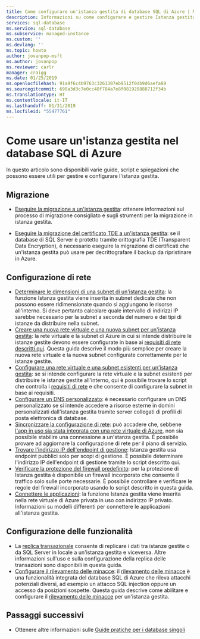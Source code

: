 ```yaml
---
title: Come configurare un'istanza gestita di database SQL di Azure | Microsoft Docs
description: Informazioni su come configurare e gestire Istanza gestita di database SQL di Azure.
services: sql-database
ms.service: sql-database
ms.subservice: managed-instance
ms.custom: ''
ms.devlang: ''
ms.topic: howto
author: jovanpop-msft
ms.author: jovanpop
ms.reviewer: carlr
manager: craigg
ms.date: 01/25/2019
ms.openlocfilehash: 91a9f6c4b9763c3261307eb9512f0db9d6aefa89
ms.sourcegitcommit: 698a3d3c7e0cc48f784a7e8f081928888712f34b
ms.translationtype: HT
ms.contentlocale: it-IT
ms.lasthandoff: 01/31/2019
ms.locfileid: "55477761"
---
```

# <a name="how-to-use-a-managed-instance-in-azure-sql-database"></a>Come usare un'istanza gestita nel database SQL di Azure

In questo articolo sono disponibili varie guide, script e spiegazioni che possono essere utili per gestire e configurare l'istanza gestita.

## <a name="migration"></a>Migrazione

- [Eseguire la migrazione a un'istanza gestita](sql-database-managed-instance-migrate.md): ottenere informazioni sul processo di migrazione consigliato e sugli strumenti per la migrazione in istanza gestita.

- [Eseguire la migrazione del certificato TDE a un'istanza gestita](sql-database-managed-instance-migrate-tde-certificate.md): se il database di SQL Server è protetto tramite crittografia TDE (Transparent Data Encryption), è necessario eseguire la migrazione di certificati che un'istanza gestita può usare per decrittografare il backup da ripristinare in Azure.

## <a name="network-configuration"></a>Configurazione di rete

- [Determinare le dimensioni di una subnet di un'istanza gestita](sql-database-managed-instance-determine-size-vnet-subnet.md): la funzione Istanza gestita viene inserita in subnet dedicate che non possono essere ridimensionate quando si aggiungono le risorse all'interno. Si deve pertanto calcolare quale intervallo di indirizzi IP sarebbe necessario per la subnet a seconda del numero e dei tipi di istanze da distribuire nella subnet.
- [Creare una nuova rete virtuale e una nuova subnet per un'istanza gestita](sql-database-managed-instance-create-vnet-subnet.md): la rete virtuale e la subnet di Azure in cui si intende distribuire le istanze gestite devono essere configurate in base ai [requisiti di rete descritti qui](sql-database-managed-instance-connectivity-architecture.md#network-requirements). Questa guida descrive il modo più semplice per creare la nuova rete virtuale e la nuova subnet configurate correttamente per le istanze gestite.
- [Configurare una rete virtuale e una subnet esistenti per un'istanza gestita](sql-database-managed-instance-configure-vnet-subnet.md): se si intende configurare la rete virtuale e la subnet esistenti per distribuire le istanze gestite all'interno, qui è possibile trovare lo script che controlla i [requisiti di rete](sql-database-managed-instance-connectivity-architecture.md#network-requirements) e che consente di configurare la subnet in base ai requisiti.
- [Configurare un DNS personalizzato](sql-database-managed-instance-custom-dns.md): è necessario configurare un DNS personalizzato se si intende accedere a risorse esterne in domini personalizzati dall'istanza gestita tramite server collegati di profili di posta elettronica di database.
- [Sincronizzare la configurazione di rete](sql-database-managed-instance-sync-network-configuration.md): può accadere che, sebbene [l'app in uso sia stata integrata con una rete virtuale di Azure](../app-service/web-sites-integrate-with-vnet.md), non sia possibile stabilire una connessione a un'stanza gestita. È possibile provare ad aggiornare la configurazione di rete per il piano di servizio.
- [Trovare l'indirizzo IP dell'endpoint di gestione](sql-database-managed-instance-find-management-endpoint-ip-address.md): Istanza gestita usa endpoint pubblici solo per scopi di gestione. È possibile determinare l'indirizzo IP dell'endpoint di gestione tramite lo script descritto qui.
- [Verificare la protezione del firewall predefinito](sql-database-managed-instance-management-endpoint-verify-built-in-firewall.md): per la protezione di Istanza gestita è disponibile un firewall incorporato che consente il traffico solo sulle porte necessarie. È possibile controllare e verificare le regole del firewall incorporato usando lo script descritto in questa guida.
- [Connettere le applicazioni](sql-database-managed-instance-connect-app.md): la funzione Istanza gestita viene inserita nella rete virtuale di Azure privata in uso con indirizzo IP privato. Informazioni su modelli differenti per connettere le applicazioni all'istanza gestita.

## <a name="feature-configuration"></a>Configurazione delle funzionalità

- La [replica transazionale](replication-with-sql-database-managed-instance.md) consente di replicare i dati tra istanze gestite o da SQL Server in locale a un'istanza gestita e viceversa. Altre informazioni sull'uso e sulla configurazione della replica delle transazioni sono disponibili in questa guida.
- [Configurare il rilevamento delle minacce](sql-database-managed-instance-threat-detection.md): il [rilevamento delle minacce](sql-database-threat-detection-overview.md) è una funzionalità integrata del database SQL di Azure che rileva attacchi potenziali diversi, ad esempio un attacco SQL injection oppure un accesso da posizioni sospette. Questa guida descrive come abilitare e configurare il [rilevamento delle minacce](sql-database-threat-detection-overview.md) per un'istanza gestita.

## <a name="next-steps"></a>Passaggi successivi

- Ottenere altre informazioni sulle [Guide pratiche per i database singoli](sql-database-howto-single-database.md)